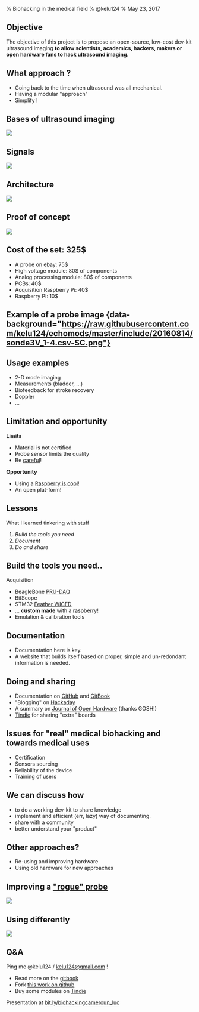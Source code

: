 % Biohacking in the medical field
% @kelu124
% May 23, 2017

## Objective

The objective of this project is to propose an open-source, low-cost dev-kit ultrasound imaging __to allow scientists, academics, hackers, makers or open hardware fans to hack ultrasound imaging__.

## What approach ?

* Going back to the time when ultrasound was all mechanical.
* Having a modular "approach"
* Simplify !

## Bases of ultrasound imaging

![](http://openhardware.metajnl.com/articles/10.5334/joh.2/joh-1-2-g2.png)

## Signals

![](https://raw.githubusercontent.com/kelu124/echomods/master/goblin/images/slide_principle.png)

## Architecture

![](http://openhardware.metajnl.com/articles/10.5334/joh.2/joh-1-2-g1.png)

## Proof of concept

![](https://raw.githubusercontent.com/kelu124/echomods/master/doj/images/doj_v2_notes.jpg)

## Cost of the set: 325$

* A probe on ebay: 75$
* High voltage module: 80$ of components
* Analog processing module: 80$ of components
* PCBs: 40$
* Acquisition Raspberry Pi: 40$ 
* Raspberry Pi: 10$

## Example of a probe image  {data-background="https://raw.githubusercontent.com/kelu124/echomods/master/include/20160814/sonde3V_1-4.csv-SC.png"}

## Usage examples

* 2-D mode imaging
* Measurements (bladder, ...)
* Biofeedback for stroke recovery
* Doppler
* ...

## Limitation and opportunity

__Limits__

* Material is not certified
* Probe sensor limits the quality
* Be [careful](https://kelu124.gitbooks.io/echomods/content/caution.html)!

__Opportunity__

* Using a [Raspberry is cool](https://kelu124.gitbooks.io/echomods/content/RPI.html)!
* An open plat-form!

## Lessons

What I learned tinkering with stuff

1. _Build the tools you need_ 
2. _Document_
3. _Do and share_


## Build the tools you need..

Acquisition

* BeagleBone [PRU-DAQ](https://github.com/kelu124/echomods/blob/master/retired/toadkiller/Readme.md)
* BitScope
* STM32 [Feather WICED](https://github.com/kelu124/echomods/tree/master/goblin)
* ... __custom made__ with a [raspberry](https://github.com/kelu124/echomods/blob/master/elmo/data/arduinoffset/20170612-ArduinoFFTed.ipynb)!
* Emulation & calibration tools

## Documentation

* Documentation here is key. 
* A website that builds itself based on proper, simple and un-redondant information is needed. 

## Doing and sharing

* Documentation on [GitHub](https://github.com/kelu124/echomods/) and [GitBook](https://kelu124.gitbooks.io/echomods/content/)
* "Blogging" on [Hackaday](https://hackaday.io/project/9281-murgen-open-source-ultrasound-imaging)
* A summary on [Journal of Open Hardware](http://openhardware.metajnl.com/articles/10.5334/joh.2/) (thanks GOSH!)
* [Tindie](https://www.tindie.com/stores/kelu124/) for sharing "extra" boards

## Issues for "real" medical biohacking and towards medical uses

* Certification
* Sensors sourcing
* Reliability of the device
* Training of users
 
## We can discuss how

* to do a working dev-kit to share knowledge
* implement and efficient (err, lazy) way of documenting. 
* share with a community
* better understand your "product"

## Other approaches?

* Re-using and improving hardware
* Using old hardware for new approaches

## Improving a ["rogue" probe](https://github.com/kelu124/kina/)

![](https://cdn.hackaday.io/images/28321490131782990.jpg)

## Using differently

![](https://ae01.alicdn.com/kf/HTB1U4rfPFXXXXbRXFXXq6xXFXXXL/Prenatal-font-b-Fetal-b-font-font-b-Doppler-b-font-LCD-Screen-Backlight-Built-in.jpg)

## Q&A

Ping me @kelu124 / kelu124@gmail.com !

* Read more on the [gitbook](https://kelu124.gitbooks.io/echomods/content/)
* Fork [this work on github](https://github.com/kelu124/echomods/)
* Buy some modules on [Tindie](https://www.tindie.com/stores/kelu124/)

Presentation at [bit.ly/biohackingcameroun_luc](http://bit.ly/biohackingcameroun_luc)


